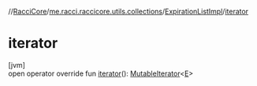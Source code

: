 //[RacciCore](../../../index.md)/[me.racci.raccicore.utils.collections](../index.md)/[ExpirationListImpl](index.md)/[iterator](iterator.md)

# iterator

[jvm]\
open operator override fun [iterator](iterator.md)(): [MutableIterator](https://kotlinlang.org/api/latest/jvm/stdlib/kotlin.collections/-mutable-iterator/index.html)&lt;[E](index.md)&gt;
